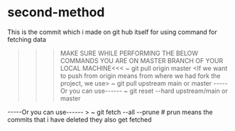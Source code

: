 # second-method
This is the commit which i made on git hub itself for using command for fetching data

>>>MAKE SURE WHILE PERFORMING THE BELOW COMMANDS YOU ARE ON MASTER BRANCH OF YOUR LOCAL MACHINE<<< 
> ~ git pull origin master
  <If we want to push from origin means from where we had fork the project, we use>
> ~ git pull upstream main or master
-----Or you can use------
> ~ git reset --hard upstream/main or master
  <THIS WILL ALSO FETCH THE DATA FROM UPSTREAM>
-----Or you can use------
> ~ git fetch --all --prune   # prun means the commits that i have deleted they also get fetched
